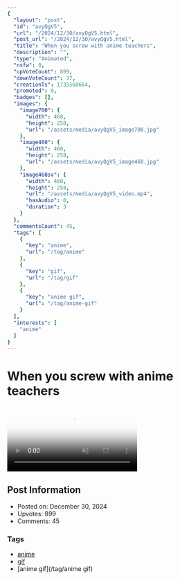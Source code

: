 ```yaml
---
{
  "layout": "post",
  "id": "avyQgV5",
  "url": "/2024/12/30/avyQgV5.html",
  "post_url": "/2024/12/30/avyQgV5.html",
  "title": "When you screw with anime teachers",
  "description": "",
  "type": "Animated",
  "nsfw": 0,
  "upVoteCount": 899,
  "downVoteCount": 37,
  "creationTs": 1735568664,
  "promoted": 0,
  "badges": [],
  "images": {
    "image700": {
      "width": 460,
      "height": 258,
      "url": "/assets/media/avyQgV5_image700.jpg"
    },
    "image460": {
      "width": 460,
      "height": 258,
      "url": "/assets/media/avyQgV5_image460.jpg"
    },
    "image460sv": {
      "width": 460,
      "height": 258,
      "url": "/assets/media/avyQgV5_video.mp4",
      "hasAudio": 0,
      "duration": 3
    }
  },
  "commentsCount": 45,
  "tags": [
    {
      "key": "anime",
      "url": "/tag/anime"
    },
    {
      "key": "gif",
      "url": "/tag/gif"
    },
    {
      "key": "anime gif",
      "url": "/tag/anime-gif"
    }
  ],
  "interests": [
    "anime"
  ]
}
---
```


# When you screw with anime teachers

<video controls playsinline loop muted poster="/assets/media/avyQgV5_image460.jpg">
  <source src="/assets/media/avyQgV5_video.mp4" type="video/mp4">
  Your browser does not support the video tag.
</video>

## Post Information

- Posted on: December 30, 2024
- Upvotes: 899
- Comments: 45

### Tags

- [anime](/tag/anime)
- [gif](/tag/gif)
- [anime gif](/tag/anime gif)
